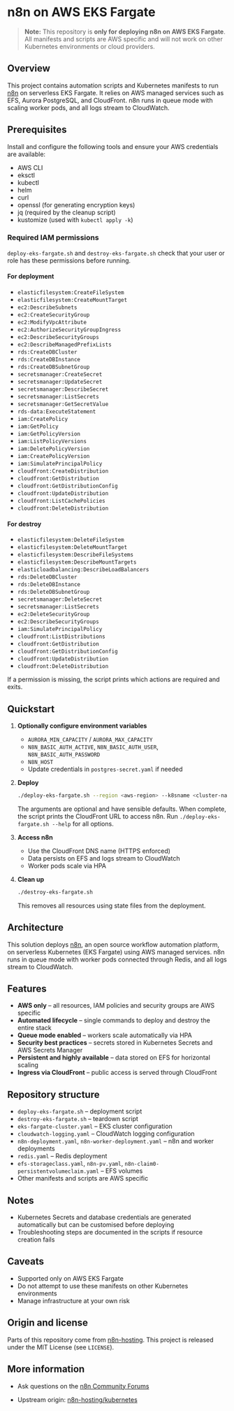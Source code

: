 # n8n on AWS EKS Fargate

> **Note:** This repository is **only for deploying n8n on AWS EKS Fargate**. All manifests and scripts are AWS specific and will not work on other Kubernetes environments or cloud providers.

## Overview

This project contains automation scripts and Kubernetes manifests to run [n8n](https://n8n.io/) on serverless EKS Fargate. It relies on AWS managed services such as EFS, Aurora PostgreSQL, and CloudFront. n8n runs in queue mode with scaling worker pods, and all logs stream to CloudWatch.

## Prerequisites

Install and configure the following tools and ensure your AWS credentials are available:

- AWS CLI
- eksctl
- kubectl
- helm
- curl
- openssl (for generating encryption keys)
- jq (required by the cleanup script)
- kustomize (used with `kubectl apply -k`)

### Required IAM permissions

`deploy-eks-fargate.sh` and `destroy-eks-fargate.sh` check that your user or role has these permissions before running.

#### For deployment
- `elasticfilesystem:CreateFileSystem`
- `elasticfilesystem:CreateMountTarget`
- `ec2:DescribeSubnets`
- `ec2:CreateSecurityGroup`
- `ec2:ModifyVpcAttribute`
- `ec2:AuthorizeSecurityGroupIngress`
- `ec2:DescribeSecurityGroups`
- `ec2:DescribeManagedPrefixLists`
- `rds:CreateDBCluster`
- `rds:CreateDBInstance`
- `rds:CreateDBSubnetGroup`
- `secretsmanager:CreateSecret`
- `secretsmanager:UpdateSecret`
- `secretsmanager:DescribeSecret`
- `secretsmanager:ListSecrets`
- `secretsmanager:GetSecretValue`
- `rds-data:ExecuteStatement`
- `iam:CreatePolicy`
- `iam:GetPolicy`
- `iam:GetPolicyVersion`
- `iam:ListPolicyVersions`
- `iam:DeletePolicyVersion`
- `iam:CreatePolicyVersion`
- `iam:SimulatePrincipalPolicy`
- `cloudfront:CreateDistribution`
- `cloudfront:GetDistribution`
- `cloudfront:GetDistributionConfig`
- `cloudfront:UpdateDistribution`
- `cloudfront:ListCachePolicies`
- `cloudfront:DeleteDistribution`

#### For destroy
- `elasticfilesystem:DeleteFileSystem`
- `elasticfilesystem:DeleteMountTarget`
- `elasticfilesystem:DescribeFileSystems`
- `elasticfilesystem:DescribeMountTargets`
- `elasticloadbalancing:DescribeLoadBalancers`
- `rds:DeleteDBCluster`
- `rds:DeleteDBInstance`
- `rds:DeleteDBSubnetGroup`
- `secretsmanager:DeleteSecret`
- `secretsmanager:ListSecrets`
- `ec2:DeleteSecurityGroup`
- `ec2:DescribeSecurityGroups`
- `iam:SimulatePrincipalPolicy`
- `cloudfront:ListDistributions`
- `cloudfront:GetDistribution`
- `cloudfront:GetDistributionConfig`
- `cloudfront:UpdateDistribution`
- `cloudfront:DeleteDistribution`

If a permission is missing, the script prints which actions are required and exits.

## Quickstart

1. **Optionally configure environment variables**
   
   - `AURORA_MIN_CAPACITY` / `AURORA_MAX_CAPACITY`
   - `N8N_BASIC_AUTH_ACTIVE`, `N8N_BASIC_AUTH_USER`, `N8N_BASIC_AUTH_PASSWORD`
   - `N8N_HOST`
   - Update credentials in `postgres-secret.yaml` if needed

2. **Deploy**
   ```bash
   ./deploy-eks-fargate.sh --region <aws-region> --k8sname <cluster-name> --domain <n8n-domain>
   ```
   The arguments are optional and have sensible defaults. When complete, the script prints the CloudFront URL to access n8n. Run `./deploy-eks-fargate.sh --help` for all options.

3. **Access n8n**
   
   - Use the CloudFront DNS name (HTTPS enforced)
   - Data persists on EFS and logs stream to CloudWatch
   - Worker pods scale via HPA

4. **Clean up**
   ```bash
   ./destroy-eks-fargate.sh
   ```
   This removes all resources using state files from the deployment.

## Architecture

This solution deploys [n8n](https://n8n.io/), an open source workflow automation platform, on serverless Kubernetes (EKS Fargate) using AWS managed services. n8n runs in queue mode with worker pods connected through Redis, and all logs stream to CloudWatch.

## Features

- **AWS only** – all resources, IAM policies and security groups are AWS specific
- **Automated lifecycle** – single commands to deploy and destroy the entire stack
- **Queue mode enabled** – workers scale automatically via HPA
- **Security best practices** – secrets stored in Kubernetes Secrets and AWS Secrets Manager
- **Persistent and highly available** – data stored on EFS for horizontal scaling
- **Ingress via CloudFront** – public access is served through CloudFront

## Repository structure

- `deploy-eks-fargate.sh` – deployment script
- `destroy-eks-fargate.sh` – teardown script
- `eks-fargate-cluster.yaml` – EKS cluster configuration
- `cloudwatch-logging.yaml` – CloudWatch logging configuration
- `n8n-deployment.yaml`, `n8n-worker-deployment.yaml` – n8n and worker deployments
- `redis.yaml` – Redis deployment
- `efs-storageclass.yaml`, `n8n-pv.yaml`, `n8n-claim0-persistentvolumeclaim.yaml` – EFS volumes
- Other manifests and scripts are AWS specific

## Notes

- Kubernetes Secrets and database credentials are generated automatically but can be customised before deploying
- Troubleshooting steps are documented in the scripts if resource creation fails

## Caveats

- Supported only on AWS EKS Fargate
- Do not attempt to use these manifests on other Kubernetes environments
- Manage infrastructure at your own risk

## Origin and license

Parts of this repository come from [n8n-hosting](https://github.com/n8n-io/n8n-hosting/tree/main/kubernetes). This project is released under the MIT License (see `LICENSE`).

## More information

- Ask questions on the [n8n Community Forums](https://community.n8n.io/)

- Upstream origin: [n8n-hosting/kubernetes](https://github.com/n8n-io/n8n-hosting/tree/main/kubernetes)
